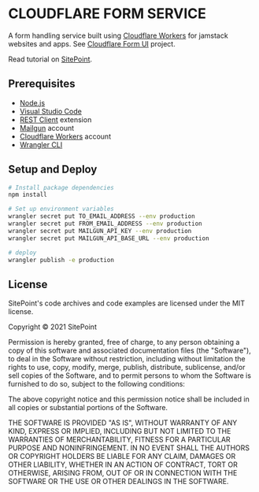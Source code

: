 # CLOUDFLARE FORM SERVICE

A form handling service built using [Cloudflare Workers](https://workers.cloudflare.com/) for jamstack websites and apps. See [Cloudflare Form UI](https://github.com/brandiqa/cloudflare-form-ui) project.

Read tutorial on [SitePoint](https://www.sitepoint.com/).

## Prerequisites

- [Node.js](https://nodejs.org/en/download/)
- [Visual Studio Code](https://code.visualstudio.com/)
- [REST Client](https://marketplace.visualstudio.com/items?itemName=humao.rest-client) extension
- [Mailgun](https://www.mailgun.com/) account
- [Cloudflare Workers](https://workers.cloudflare.com/) account
- [Wrangler CLI](https://www.npmjs.com/package/@cloudflare/wrangler)

## Setup and Deploy

```bash
# Install package dependencies
npm install

# Set up environment variables
wrangler secret put TO_EMAIL_ADDRESS --env production
wrangler secret put FROM_EMAIL_ADDRESS --env production
wrangler secret put MAILGUN_API_KEY --env production
wrangler secret put MAILGUN_API_BASE_URL --env production

# deploy
wrangler publish -e production
```

## License

SitePoint's code archives and code examples are licensed under the MIT license.

Copyright © 2021 SitePoint

Permission is hereby granted, free of charge, to any person obtaining a copy of this software and associated documentation files (the "Software"), to deal in the Software without restriction, including without limitation the rights to use, copy, modify, merge, publish, distribute, sublicense, and/or sell copies of the Software, and to permit persons to whom the Software is furnished to do so, subject to the following conditions:

The above copyright notice and this permission notice shall be included in all copies or substantial portions of the Software.

THE SOFTWARE IS PROVIDED "AS IS", WITHOUT WARRANTY OF ANY KIND, EXPRESS OR IMPLIED, INCLUDING BUT NOT LIMITED TO THE WARRANTIES OF MERCHANTABILITY, FITNESS FOR A PARTICULAR PURPOSE AND NONINFRINGEMENT. IN NO EVENT SHALL THE AUTHORS OR COPYRIGHT HOLDERS BE LIABLE FOR ANY CLAIM, DAMAGES OR OTHER LIABILITY, WHETHER IN AN ACTION OF CONTRACT, TORT OR OTHERWISE, ARISING FROM, OUT OF OR IN CONNECTION WITH THE SOFTWARE OR THE USE OR OTHER DEALINGS IN THE SOFTWARE.

